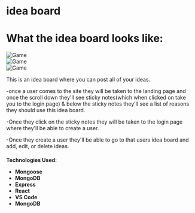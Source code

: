 # idea board

<h1>What the idea board looks like:</h1>

![Game](https://i.imgur.com/5hZ1kHS.png)
<br>
![Game](https://i.imgur.com/bSTZjxz.png)
<br>
![Game](https://i.imgur.com/IndmYY3.png)
<br>


This is an idea board where you can post all of your ideas. 

-once a user comes to the site they will be taken to the landing page and once the scroll down 
they'll see sticky notes(which when clicked on take you to the login page) & below the sticky notes they'll 
see a list of reasons they should use this idea board. 

-Once they click on the sticky notes they will be taken to the login page where they'll be able to create a user.

-Once they create a user they'll be able to go to that users idea board and add, edit, or delete ideas.


<h4>
Technologies Used:

<ul>
<li>Mongoose</li>
<li>MongoDB</li>
<li>Express</li>
<li>React</li>
<li>VS Code</li>
<li>MongoDB</li>
</ul>
</h4>

